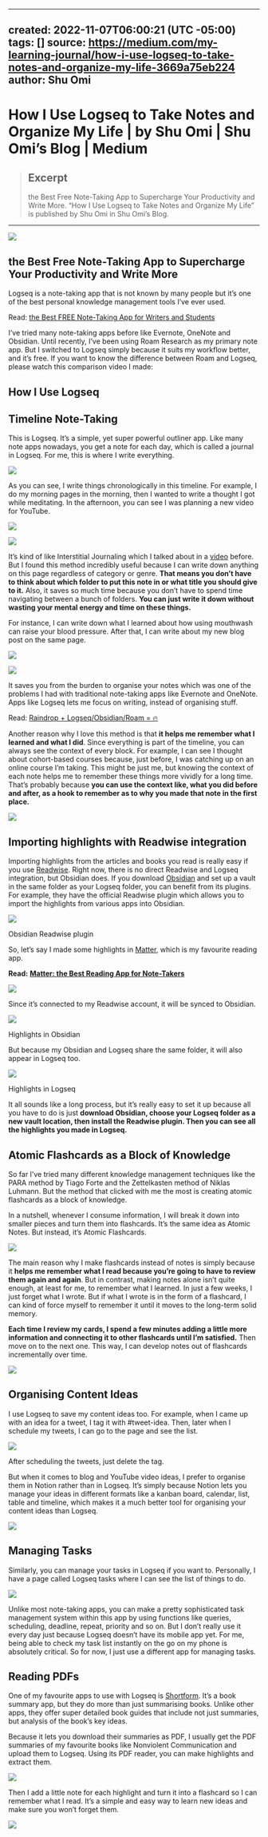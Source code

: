 - ---
  created: 2022-11-07T06:00:21 (UTC -05:00)
  tags: []
  source: https://medium.com/my-learning-journal/how-i-use-logseq-to-take-notes-and-organize-my-life-3669a75eb224
  author: Shu Omi
  ---
# How I Use Logseq to Take Notes and Organize My Life | by Shu Omi | Shu Omi’s Blog | Medium

> ## Excerpt
> the Best Free Note-Taking App to Supercharge Your Productivity and Write More. “How I Use Logseq to Take Notes and Organize My Life” is published by Shu Omi in Shu Omi’s Blog.

---
![](https://miro.medium.com/max/875/1*ZLjjJuWYBzQYXIiLpmYr3g.jpeg)
## the Best Free Note-Taking App to Supercharge Your Productivity and Write More

Logseq is a note-taking app that is not known by many people but it’s one of the best personal knowledge management tools I’ve ever used.

Read: [the Best FREE Note-Taking App for Writers and Students](https://medium.com/my-learning-journal/the-best-free-note-taking-app-for-writers-and-students-35bc190b07f9?source=user_profile---------3-------------------------------)

I’ve tried many note-taking apps before like Evernote, OneNote and Obsidian. Until recently, I’ve been using Roam Research as my primary note app. But I switched to Logseq simply because it suits my workflow better, and it’s free. If you want to know the difference between Roam and Logseq, please watch this comparison video I made:
## How I Use Logseq
## Timeline Note-Taking

This is Logseq. It’s a simple, yet super powerful outliner app. Like many note apps nowadays, you get a note for each day, which is called a journal in Logseq. For me, this is where I write everything.

![](https://miro.medium.com/max/875/0*v74NZY-RNUuOSEo5.png)

As you can see, I write things chronologically in this timeline. For example, I do my morning pages in the morning, then I wanted to write a thought I got while meditating. In the afternoon, you can see I was planning a new video for YouTube.

![](https://miro.medium.com/max/875/0*6g7VVZ0PEvBDpmm-.png)

![](https://miro.medium.com/max/875/0*puUvcBLIZQBHSv2Z.png)

It’s kind of like Interstitial Journaling which I talked about in a [video](https://www.youtube.com/watch?v=fDzoQ5rCAV8) before. But I found this method incredibly useful because I can write down anything on this page regardless of category or genre. **That means you don’t have to think about which folder to put this note in or what title you should give to it.** Also, it saves so much time because you don’t have to spend time navigating between a bunch of folders. **You can just write it down without wasting your mental energy and time on these things.**

For instance, I can write down what I learned about how using mouthwash can raise your blood pressure. After that, I can write about my new blog post on the same page.

![](https://miro.medium.com/max/875/0*G-tR0dNrJlyMTPY3.png)

![](https://miro.medium.com/max/875/0*Q1WvecDxUjyd9Jbe.png)

It saves you from the burden to organise your notes which was one of the problems I had with traditional note-taking apps like Evernote and OneNote. Apps like Logseq lets me focus on writing, instead of organising stuff.

Read: [Raindrop + Logseq/Obsidian/Roam = 🔥](https://medium.com/my-learning-journal/raindrop-obsidian-roam-logseq-7c97a12a9657?source=user_profile---------2-------------------------------)

Another reason why I love this method is that **it helps me remember what I learned and what I did**. Since everything is part of the timeline, you can always see the context of every block. For example, I can see I thought about cohort-based courses because, just before, I was catching up on an online course I’m taking. This might be just me, but knowing the context of each note helps me to remember these things more vividly for a long time. That’s probably because **you can use the context like, what you did before and after, as a hook to remember as to why you made that note in the first place.**

![](https://miro.medium.com/max/875/0*sscySQCtDYpMR2dY.png)
## Importing highlights with Readwise integration

Importing highlights from the articles and books you read is really easy if you use [Readwise](http://readwise.io/). Right now, there is no direct Readwise and Logseq integration, but Obsidian does. If you download [Obsidian](https://obsidian.md/) and set up a vault in the same folder as your Logseq folder, you can benefit from its plugins. For example, they have the official Readwise plugin which allows you to import the highlights from various apps into Obsidian.

![](https://miro.medium.com/max/875/0*vS5YQ-SJGRM_6Egf.png)

Obsidian Readwise plugin

So, let’s say I made some highlights in [Matter](https://getmatter.app/), which is my favourite reading app.

**Read:** [**Matter: the Best Reading App for Note-Takers**](https://medium.com/my-learning-journal/matter-the-best-reading-app-for-note-takers-9c5b7b610e0f?source=user_profile---------1-------------------------------)

![](https://miro.medium.com/max/875/0*RbsmmSNPWoRiPJr5.png)

Since it’s connected to my Readwise account, it will be synced to Obsidian.

![](https://miro.medium.com/max/875/0*gak1aba3wsTuZbAf.png)

Highlights in Obsidian

But because my Obsidian and Logseq share the same folder, it will also appear in Logseq too.

![](https://miro.medium.com/max/875/0*yUNSZG3P_oAt7y2u.png)

Highlights in Logseq

It all sounds like a long process, but it’s really easy to set it up because all you have to do is just **download Obsidian, choose your Logseq folder as a new vault location, then install the Readwise plugin. Then you can see all the highlights you made in Logseq.**
## Atomic Flashcards as a Block of Knowledge

So far I’ve tried many different knowledge management techniques like the PARA method by Tiago Forte and the Zettelkasten method of Niklas Luhmann. But the method that clicked with me the most is creating atomic flashcards as a block of knowledge.

In a nutshell, whenever I consume information, I will break it down into smaller pieces and turn them into flashcards. It’s the same idea as Atomic Notes. But instead, it’s Atomic Flashcards.

![](https://miro.medium.com/max/875/0*csGEoHBnXfHzFL9M.png)

The main reason why I make flashcards instead of notes is simply because it **helps me remember what I read because you’re going to have to review them again and again**. But in contrast, making notes alone isn’t quite enough, at least for me, to remember what I learned. In just a few weeks, I just forget what I wrote. But if what I wrote is in the form of a flashcard, I can kind of force myself to remember it until it moves to the long-term solid memory.

**Each time I review my cards, I spend a few minutes adding a little more information and connecting it to other flashcards until I’m satisfied.** Then move on to the next one. This way, I can develop notes out of flashcards incrementally over time.

![](https://miro.medium.com/max/875/0*UqpwY3SdW224voNj.png)
## Organising Content Ideas

I use Logseq to save my content ideas too. For example, when I came up with an idea for a tweet, I tag it with #tweet-idea. Then, later when I schedule my tweets, I can go to the page and see the list.

![](https://miro.medium.com/max/875/0*fftDn5LzDpPg083M.png)

After scheduling the tweets, just delete the tag.

But when it comes to blog and YouTube video ideas, I prefer to organise them in Notion rather than in Logseq. It’s simply because Notion lets you manage your ideas in different formats like a kanban board, calendar, list, table and timeline, which makes it a much better tool for organising your content ideas than Logseq.

![](https://miro.medium.com/max/875/0*DdtAnZgaCNGjmDsS.png)
## Managing Tasks

Similarly, you can manage your tasks in Logseq if you want to. Personally, I have a page called Logseq tasks where I can see the list of things to do.

![](https://miro.medium.com/max/875/0*eexvI8vV2Eioe-fB.png)

Unlike most note-taking apps, you can make a pretty sophisticated task management system within this app by using functions like queries, scheduling, deadline, repeat, priority and so on. But I don’t really use it every day just because Logseq doesn’t have its mobile app yet. For me, being able to check my task list instantly on the go on my phone is absolutely critical. So for now, I just use a different app for managing tasks.
## Reading PDFs

One of my favourite apps to use with Logseq is [Shortform](https://shortform.com/shuomi). It’s a book summary app, but they do more than just summarising books. Unlike other apps, they offer super detailed book guides that include not just summaries, but analysis of the book’s key ideas.

Because it lets you download their summaries as PDF, I usually get the PDF summaries of my favourite books like Nonviolent Communication and upload them to Logseq. Using its PDF reader, you can make highlights and extract them.

![](https://miro.medium.com/max/875/0*QfamdknDxVXpD1CF.png)

Then I add a little note for each highlight and turn it into a flashcard so I can remember what I read. It’s a simple and easy way to learn new ideas and make sure you won’t forget them.

![](https://miro.medium.com/max/875/0*djYy1E0ql3cpsEHT.png)